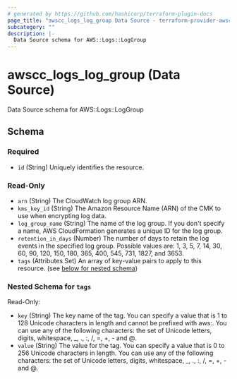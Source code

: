 ```yaml
---
# generated by https://github.com/hashicorp/terraform-plugin-docs
page_title: "awscc_logs_log_group Data Source - terraform-provider-awscc"
subcategory: ""
description: |-
  Data Source schema for AWS::Logs::LogGroup
---
```


# awscc_logs_log_group (Data Source)

Data Source schema for AWS::Logs::LogGroup



<!-- schema generated by tfplugindocs -->
## Schema

### Required

- `id` (String) Uniquely identifies the resource.

### Read-Only

- `arn` (String) The CloudWatch log group ARN.
- `kms_key_id` (String) The Amazon Resource Name (ARN) of the CMK to use when encrypting log data.
- `log_group_name` (String) The name of the log group. If you don't specify a name, AWS CloudFormation generates a unique ID for the log group.
- `retention_in_days` (Number) The number of days to retain the log events in the specified log group. Possible values are: 1, 3, 5, 7, 14, 30, 60, 90, 120, 150, 180, 365, 400, 545, 731, 1827, and 3653.
- `tags` (Attributes Set) An array of key-value pairs to apply to this resource. (see [below for nested schema](#nestedatt--tags))

<a id="nestedatt--tags"></a>
### Nested Schema for `tags`

Read-Only:

- `key` (String) The key name of the tag. You can specify a value that is 1 to 128 Unicode characters in length and cannot be prefixed with aws:. You can use any of the following characters: the set of Unicode letters, digits, whitespace, _, ., :, /, =, +, - and @.
- `value` (String) The value for the tag. You can specify a value that is 0 to 256 Unicode characters in length. You can use any of the following characters: the set of Unicode letters, digits, whitespace, _, ., :, /, =, +, - and @.


